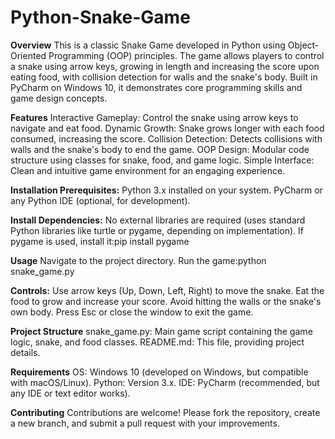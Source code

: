 # Python-Snake-Game

**Overview**
This is a classic Snake Game developed in Python using Object-Oriented Programming (OOP) principles. The game allows players to control a snake using arrow keys, growing in length and increasing the score upon eating food, with collision detection for walls and the snake's body. Built in PyCharm on Windows 10, it demonstrates core programming skills and game design concepts.

**Features**
Interactive Gameplay: Control the snake using arrow keys to navigate and eat food.
Dynamic Growth: Snake grows longer with each food consumed, increasing the score.
Collision Detection: Detects collisions with walls and the snake's body to end the game.
OOP Design: Modular code structure using classes for snake, food, and game logic.
Simple Interface: Clean and intuitive game environment for an engaging experience.

**Installation
Prerequisites:**
Python 3.x installed on your system.
PyCharm or any Python IDE (optional, for development).

**Install Dependencies:**
No external libraries are required (uses standard Python libraries like turtle or pygame, depending on implementation).
If pygame is used, install it:pip install pygame

**Usage**
Navigate to the project directory.
Run the game:python snake_game.py

**Controls:**
Use arrow keys (Up, Down, Left, Right) to move the snake.
Eat the food to grow and increase your score.
Avoid hitting the walls or the snake's own body.
Press Esc or close the window to exit the game.

**Project Structure**
snake_game.py: Main game script containing the game logic, snake, and food classes.
README.md: This file, providing project details.

**Requirements**
OS: Windows 10 (developed on Windows, but compatible with macOS/Linux).
Python: Version 3.x.
IDE: PyCharm (recommended, but any IDE or text editor works).

**Contributing**
Contributions are welcome! Please fork the repository, create a new branch, and submit a pull request with your improvements.

